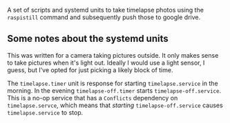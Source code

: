 A set of scripts and systemd units to take timelapse photos using the
`raspistill` command and subsequently push those to google drive.

## Some notes about the systemd units

This was written for a camera taking pictures outside. It only makes
sense to take pictures when it's light out.  Ideally I would use a
light sensor, I guess, but I've opted for just picking a likely block
of time.

The `timelapse.timer` unit is response for starting
`timelapse.service` in the morning.  In the evening
`timelapse-off.timer` starts `timelapse-off.service`.  This is a no-op
service that has a `Conflicts` dependency on `timelapse.servce`, which
means that *starting* `timelapse-off.service` causes `timelapse.service`
to stop.

